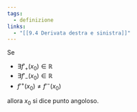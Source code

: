 ```yaml
---
tags:
  - definizione
links:
  - "[[9.4 Derivata destra e sinistra]]"
---
```

Se 
- $\exists f'_+(x_0) \in \mathbb{R}$
- $\exists f'_-(x_0)\in\mathbb{R}$
- $f'^+(x_0) \not=f'^-(x_0)$ 

allora $x_0$ si dice punto angoloso.